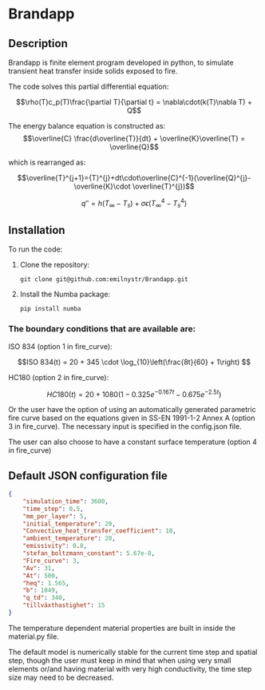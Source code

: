 # Brandapp

## Description
Brandapp is finite element program developed in python, to simulate transient heat transfer inside solids exposed to fire.

The code solves this partial differential equation:

$$\rho(T)c_p(T)\frac{\partial T}{\partial t} = \nabla\cdot(k(T)\nabla T) + Q$$



The energy balance equation is constructed as:
$$\overline{C} \frac{d\overline{T}}{dt} + \overline{K}\overline{T} = \overline{Q}$$

which is rearranged as:

$$\overline{T}^{j+1}={T}^{j}+dt\cdot\overline{C}^{-1}(\overline{Q}^{j}-\overline{K}\cdot \overline{T}^{j})$$

$$q'' = h(T_\infty - T_s) + \sigma\epsilon(T_\infty^4 - T_s^4)$$

## Installation
To run the code:

1. Clone the repository:
   ```
   git clone git@github.com:emilnystr/Brandapp.git
   ```

2. Install the Numba package:
   ```
   pip install numba
   ```


### The boundary conditions that are available are:
ISO 834 (option 1 in fire_curve):

$$ISO 834(t) = 20 + 345 \cdot \log_{10}\left(\frac{8t}{60} + 1\right) $$

HC180 (option 2 in fire_curve): 

$$HC180(t) = 20 + 1080 \left(1 - 0.325 e^{-0.167 t} - 0.675 e^{-2.5 t}\right)$$

Or the user have the option of using an automatically generated parametric fire curve based on the equations given in SS-EN 1991-1-2 Annex A (option 3 in fire_curve). The necessary input is specified in the config.json file. 

The user can also choose to have a constant surface temperature (option 4 in fire_curve)


## Default JSON configuration file

```json
{
    "simulation_time": 3600,
    "time_step": 0.5,
    "mm_per_layer": 5,
    "initial_temperature": 20,
    "Convective_heat_transfer_coefficient": 10,
    "ambient_temperature": 20,
    "emissivity": 0.8,
    "stefan_boltzmann_constant": 5.67e-8,
    "Fire_curve": 3,
    "Av": 31,
    "At": 500,
    "heq": 1.565,
    "b": 1849,
    "q_td": 340,
    "tillväxthastighet": 15
}
```
The temperature dependent material properties are built in inside the material.py file.

The default model is numerically stable for the current time step and spatial step, though the user must keep in mind that when using very small elements or/and having material with very high conductivity, the time step size may need to be decreased.


